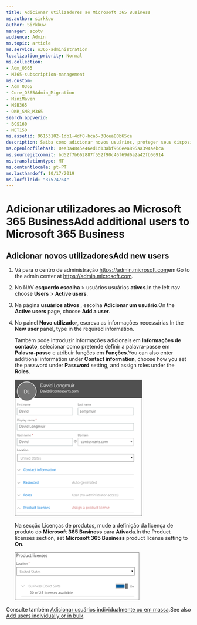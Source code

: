 ```yaml
---
title: Adicionar utilizadores ao Microsoft 365 Business
ms.author: sirkkuw
author: Sirkkuw
manager: scotv
audience: Admin
ms.topic: article
ms.service: o365-administration
localization_priority: Normal
ms.collection:
- Adm_O365
- M365-subscription-management
ms.custom:
- Adm_O365
- Core_O365Admin_Migration
- MiniMaven
- MSB365
- OKR_SMB_M365
search.appverid:
- BCS160
- MET150
ms.assetid: 96153102-1db1-4df8-bca5-38cea80b65ce
description: Saiba como adicionar novos usuários, proteger seus dispositivos e atribuir funções no Microsoft 365 Business.
ms.openlocfilehash: 0ea3a4845e46ed1d13abf966eea895aa394aebca
ms.sourcegitcommit: bd52f7b662887f552f90c46f69d6a2a42fb66914
ms.translationtype: MT
ms.contentlocale: pt-PT
ms.lasthandoff: 10/17/2019
ms.locfileid: "37574764"
---
```

# <a name="add-additional-users-to-microsoft-365-business"></a><span data-ttu-id="d9420-103">Adicionar utilizadores ao Microsoft 365 Business</span><span class="sxs-lookup"><span data-stu-id="d9420-103">Add additional users to Microsoft 365 Business</span></span>

## <a name="add-new-users"></a><span data-ttu-id="d9420-104">Adicionar novos utilizadores</span><span class="sxs-lookup"><span data-stu-id="d9420-104">Add new users</span></span>

1. <span data-ttu-id="d9420-105">Vá para o centro de administração <a href="https://go.microsoft.com/fwlink/p/?linkid=837890" target="_blank">https://admin.microsoft.com</a>em.</span><span class="sxs-lookup"><span data-stu-id="d9420-105">Go to the admin center at <a href="https://go.microsoft.com/fwlink/p/?linkid=837890" target="_blank">https://admin.microsoft.com</a>.</span></span> 
2. <span data-ttu-id="d9420-106">No NAV **esquerdo escolha** \> usuários usuários **ativos**.</span><span class="sxs-lookup"><span data-stu-id="d9420-106">In the left nav choose **Users** \> **Active users**.</span></span>
1. <span data-ttu-id="d9420-107">Na página **usuários ativos** , escolha **Adicionar um usuário**.</span><span class="sxs-lookup"><span data-stu-id="d9420-107">On the **Active users** page, choose **Add a user**.</span></span>
 4. <span data-ttu-id="d9420-108">No painel **Novo utilizador**, escreva as informações necessárias.</span><span class="sxs-lookup"><span data-stu-id="d9420-108">In the **New user** panel, type in the required information.</span></span> 
  
    <span data-ttu-id="d9420-109">Também pode introduzir informações adicionais em **Informações de contacto**, selecionar como pretende definir a palavra-passe em **Palavra-passe** e atribuir funções em **Funções**.</span><span class="sxs-lookup"><span data-stu-id="d9420-109">You can also enter additional information under **Contact information**, choose how you set the password under **Password** setting, and assign roles under the **Roles**.</span></span>
      
    ![Enter user information in the New user card](media/f04d39ca-48be-4868-8330-8552a4754c8b.png)
      
    <span data-ttu-id="d9420-111">Na secção Licenças de produtos, mude a definição da licença de produto do **Microsoft 365 Business** para **Ativada**.</span><span class="sxs-lookup"><span data-stu-id="d9420-111">In the Product licenses section, set **Microsoft 365 Business** product license setting to **On**.</span></span>
      
    ![Set the license setting to On position](media/7404f7f7-93bc-44a3-9ffb-4208b5b17402.png)
  
<span data-ttu-id="d9420-113">Consulte também [Adicionar usuários individualmente ou em massa](https://docs.microsoft.com/office365/admin/add-users/add-users).</span><span class="sxs-lookup"><span data-stu-id="d9420-113">See also [Add users individually or in bulk](https://docs.microsoft.com/office365/admin/add-users/add-users).</span></span>
  
